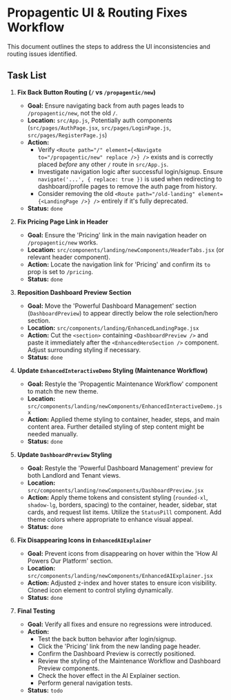 # Propagentic UI & Routing Fixes Workflow

This document outlines the steps to address the UI inconsistencies and routing issues identified.

## Task List

1.  **Fix Back Button Routing (`/` vs `/propagentic/new`)**
    *   **Goal:** Ensure navigating back from auth pages leads to `/propagentic/new`, not the old `/`.
    *   **Location:** `src/App.js`, Potentially auth components (`src/pages/AuthPage.jsx`, `src/pages/LoginPage.js`, `src/pages/RegisterPage.js`)
    *   **Action:**
        *   Verify `<Route path="/" element={<Navigate to="/propagentic/new" replace />} />` exists and is correctly placed *before* any other `/` route in `src/App.js`.
        *   Investigate navigation logic after successful login/signup. Ensure `navigate('...', { replace: true })` is used when redirecting to dashboard/profile pages to remove the auth page from history.
        *   Consider removing the old `<Route path="/old-landing" element={<LandingPage />} />` entirely if it's fully deprecated.
    *   **Status:** `done`

2.  **Fix Pricing Page Link in Header**
    *   **Goal:** Ensure the 'Pricing' link in the main navigation header on `/propagentic/new` works.
    *   **Location:** `src/components/landing/newComponents/HeaderTabs.jsx` (or relevant header component).
    *   **Action:** Locate the navigation link for 'Pricing' and confirm its `to` prop is set to `/pricing`.
    *   **Status:** `done`

3.  **Reposition Dashboard Preview Section**
    *   **Goal:** Move the 'Powerful Dashboard Management' section (`DashboardPreview`) to appear directly below the role selection/hero section.
    *   **Location:** `src/components/landing/EnhancedLandingPage.jsx`
    *   **Action:** Cut the `<section>` containing `<DashboardPreview />` and paste it immediately after the `<EnhancedHeroSection />` component. Adjust surrounding styling if necessary.
    *   **Status:** `done`

4.  **Update `EnhancedInteractiveDemo` Styling (Maintenance Workflow)**
    *   **Goal:** Restyle the 'Propagentic Maintenance Workflow' component to match the new theme.
    *   **Location:** `src/components/landing/newComponents/EnhancedInteractiveDemo.jsx`
    *   **Action:** Applied theme styling to container, header, steps, and main content area. Further detailed styling of step content might be needed manually.
    *   **Status:** `done`

5.  **Update `DashboardPreview` Styling**
    *   **Goal:** Restyle the 'Powerful Dashboard Management' preview for both Landlord and Tenant views.
    *   **Location:** `src/components/landing/newComponents/DashboardPreview.jsx`
    *   **Action:** Apply theme tokens and consistent styling (`rounded-xl`, `shadow-lg`, borders, spacing) to the container, header, sidebar, stat cards, and request list items. Utilize the `StatusPill` component. Add theme colors where appropriate to enhance visual appeal.
    *   **Status:** `done`

6.  **Fix Disappearing Icons in `EnhancedAIExplainer`**
    *   **Goal:** Prevent icons from disappearing on hover within the 'How AI Powers Our Platform' section.
    *   **Location:** `src/components/landing/newComponents/EnhancedAIExplainer.jsx`
    *   **Action:** Adjusted z-index and hover states to ensure icon visibility. Cloned icon element to control styling dynamically.
    *   **Status:** `done`

7.  **Final Testing**
    *   **Goal:** Verify all fixes and ensure no regressions were introduced.
    *   **Action:**
        *   Test the back button behavior after login/signup.
        *   Click the 'Pricing' link from the new landing page header.
        *   Confirm the Dashboard Preview is correctly positioned.
        *   Review the styling of the Maintenance Workflow and Dashboard Preview components.
        *   Check the hover effect in the AI Explainer section.
        *   Perform general navigation tests.
    *   **Status:** `todo` 